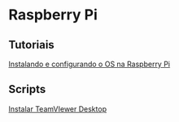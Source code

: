 # Raspberry Pi

## Tutoriais

[Instalando e configurando o OS na Raspberry Pi](https://github.com/williampilger/iot/blob/main/raspberrypi/instalando_e_configurando_os_raspberrypi.md)


## Scripts

[Instalar TeamVIewer Desktop](https://github.com/williampilger/iot/raw/main/raspberrypi/scripts/install_teamviewer.sh)
